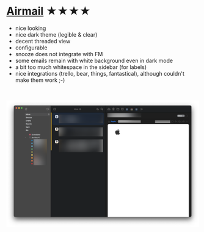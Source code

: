 # [Airmail](https://airmailapp.com) ★★★★


- nice looking
- nice dark theme (legible & clear)
- decent threaded view
- configurable
- snooze does not integrate with FM
- some emails remain with white background even in dark mode
- a bit too much whitespace in the sidebar (for labels)
- nice integrations (trello, bear, things, fantastical), although couldn't make them work ;-)


<br>

![Screenshot](airmail.png)
